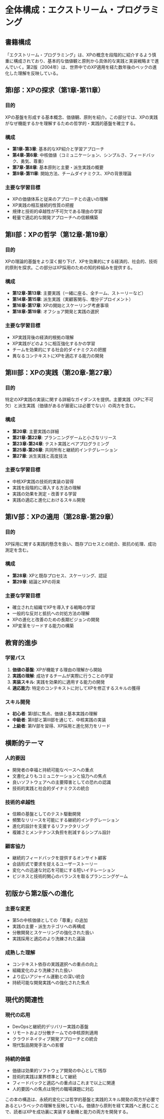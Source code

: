 # 全体構成：エクストリーム・プログラミング

## 書籍構成

「エクストリーム・プログラミング」は、XPの概念を段階的に紹介するよう慎重に構成されており、基本的な価値観と原則から具体的な実践と実装戦略まで進んでいく。第2版（2004年）は、世界中でのXP適用を経た数年後のベックの進化した理解を反映している。

## 第I部：XPの探求（第1章-第11章）

### 目的
XPの基盤を形成する基本概念、価値観、原則を紹介。この部分では、XPの実践がなぜ機能するかを理解するための哲学的・実践的基盤を確立する。

### 構成
- **第1章-第3章**: 基本的なXP紹介と学習アプローチ
- **第4章-第6章**: 中核価値（コミュニケーション、シンプルさ、フィードバック、勇気、尊重）
- **第7章-第8章**: 基本原則と主要・派生実践の概要
- **第9章-第11章**: 開始方法、チームダイナミクス、XPの背景理論

### 主要な学習目標
- XPの価値体系と従来のアプローチとの違いの理解
- XP実践の相互接続的性質の把握
- 規律と技術的卓越性が不可欠である理由の学習
- 軽量で適応的な開発アプローチへの信頼構築

## 第II部：XPの哲学（第12章-第19章）

### 目的
XPの理論的基盤をより深く掘り下げ、XPを効果的にする経済的、社会的、技術的原則を探求。この部分はXP採用のための知的枠組みを提供する。

### 構成
- **第12章-第13章**: 主要実践（一緒に座る、全チーム、ストーリーなど）
- **第14章-第15章**: 派生実践（実顧客関与、増分デプロイメント）
- **第16章-第17章**: XPの開始とスケーリング考慮事項
- **第18章-第19章**: オフショア開発と実践の選択

### 主要な学習目標
- XP実践背後の経済的根拠の理解
- XP実践がどのように相互強化するかの学習
- チームを効果的にする社会的ダイナミクスの把握
- 異なるコンテキストにXPを適応する能力の開発

## 第III部：XPの実践（第20章-第27章）

### 目的
特定のXP実践の実装に関する詳細なガイダンスを提供。主要実践（XPに不可欠）と派生実践（価値があるが厳密には必要でない）の両方を含む。

### 構成
- **第20章**: 主要実践の詳細
- **第21章-第22章**: プランニングゲームと小さなリリース
- **第23章-第24章**: テスト実践とペアプログラミング
- **第25章-第26章**: 共同所有と継続的インテグレーション
- **第27章**: 派生実践と高度技法

### 主要な学習目標
- 中核XP実践の技術的実装の習得
- 実践を段階的に導入する方法の理解
- 実践の効果を測定・改善する学習
- 実践の適応と進化におけるスキル開発

## 第IV部：XPの適用（第28章-第29章）

### 目的
XP採用に関する実践的懸念を扱い、既存プロセスとの統合、抵抗の処理、成功測定を含む。

### 構成
- **第28章**: XPと既存プロセス、スケーリング、認証
- **第29章**: 結論とXPの将来

### 主要な学習目標
- 確立された組織でXPを導入する戦略の学習
- 一般的な反対と抵抗への対処方法の理解
- XPの進化と改善のための長期ビジョンの開発
- XP変革をリードする能力の構築

## 教育的進歩

### 学習パス
1. **価値の基盤**: XPが機能する理由の理解から開始
2. **実践の理解**: 成功するチームが実際に行うことの学習
3. **実装スキル**: 実践を効果的に適用する能力の開発
4. **適応能力**: 特定のコンテキストに対してXPを修正するスキルの獲得

### スキル開発
- **初心者**: 第I部に焦点、価値と基本実践の理解
- **中級者**: 第II部と第III部を通じて、中核実践の実装
- **上級者**: 第IV部を習得、XP採用と進化努力をリード

## 横断的テーマ

### 人的要因
- 開発者の幸福と持続可能なペースへの重点
- 文書化よりもコミュニケーションと協力への焦点
- 良いソフトウェアへの主要障害としての恐れの認識
- 技術的実践と社会的ダイナミクスの統合

### 技術的卓越性
- 信頼の基盤としてのテスト駆動開発
- 頻繁なリリースを可能にする継続的インテグレーション
- 進化的設計を支援するリファクタリング
- 複雑さとメンテナンス負担を削減するシンプル設計

### 顧客協力
- 継続的フィードバックを提供するオンサイト顧客
- 会話形式で要求を捉えるユーザーストーリー
- 変化への迅速な対応を可能にする短いイテレーション
- ビジネスと技術的関心のバランスを取るプランニングゲーム

## 初版から第2版への進化

### 主要な変更
- 第5の中核価値としての「尊重」の追加
- 実践の主要・派生カテゴリへの再構成
- 分散開発とスケーリングの強化された扱い
- 実践採用と適応のより洗練された議論

### 成熟した理解
- コンテキスト依存の実践選択への重点の向上
- 組織変化のより洗練された扱い
- より広いアジャイル運動との深い統合
- 持続可能な開発実践への強化された焦点

## 現代的関連性

### 現代の応用
- DevOpsと継続的デリバリー実践の基盤
- リモートおよび分散チームでの中核原則適用
- クラウドネイティブ開発アプローチとの統合
- 現代製品開発手法への影響

### 持続的価値
- 価値は効果的ソフトウェア開発の中心として残存
- 技術的実践は業界標準として継続
- フィードバックと適応への重点はこれまで以上に関連
- 人的要因への焦点は現代の職場課題に対応

この本の構造は、永続的変化には哲学的基盤と実践的スキル開発の両方が必要であるというベックの理解を反映している。価値から原則を経て実践へと進むことで、読者はXPを成功裏に実装する動機と能力の両方を開発する。